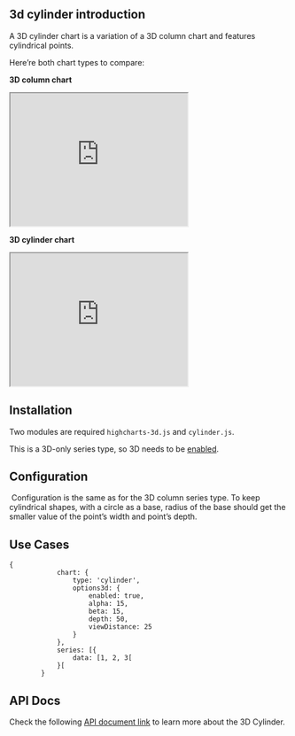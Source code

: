 3d cylinder introduction
------------

A 3D cylinder chart is a variation of a 3D column chart and features cylindrical points.

Here’re both chart types to compare:

**3D column chart**

<iframe width="320" height="240" src="https://www.highcharts.com/samples/view.php?path=highcharts/demo/cylinder"></iframe>

**3D cylinder chart**

<iframe width="320" height="240" src="https://www.highcharts.com/samples/view.php?path=highcharts/css/column-3d"></iframe>

Installation
------------

Two modules are required `highcharts-3d.js` and `cylinder.js`.

This is a 3D-only series type, so 3D needs to be [enabled](https://api.highcharts.com/highcharts/chart.options3d.enabled).

Configuration
-------------

 Configuration is the same as for the 3D column series type. To keep cylindrical shapes, with a circle as a base, radius of the base should get the smaller value of the point’s width and point’s depth.

Use Cases
---------

    
    {
                chart: {
                    type: 'cylinder',
                    options3d: {
                        enabled: true,
                        alpha: 15,
                        beta: 15,
                        depth: 50,
                        viewDistance: 25
                    }
                },
                series: [{
                    data: [1, 2, 3[
                }[
            }
    

API Docs
--------

Check the following [API document link](https://api.highcharts.com/highcharts/plotOptions.cylinder) to learn more about the 3D Cylinder.

